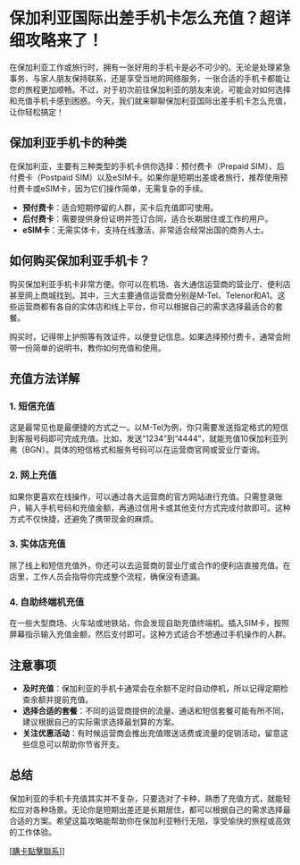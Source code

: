 # 保加利亚国际出差手机卡怎么充值？超详细攻略来了！

在保加利亚工作或旅行时，拥有一张好用的手机卡是必不可少的。无论是处理紧急事务、与家人朋友保持联系，还是享受当地的网络服务，一张合适的手机卡都能让您的旅程更加顺畅。不过，对于初次前往保加利亚的朋友来说，可能会对如何选择和充值手机卡感到困惑。今天，我们就来聊聊保加利亚国际出差手机卡怎么充值，让你轻松搞定！

## 保加利亚手机卡的种类

在保加利亚，主要有三种类型的手机卡供你选择：预付费卡（Prepaid SIM）、后付费卡（Postpaid SIM）以及eSIM卡。如果你是短期出差或者旅行，推荐使用预付费卡或eSIM卡，因为它们操作简单，无需复杂的手续。

- **预付费卡**：适合短期停留的人群，买卡后充值即可使用。
- **后付费卡**：需要提供身份证明并签订合同，适合长期居住或工作的用户。
- **eSIM卡**：无需实体卡，支持在线激活，非常适合经常出国的商务人士。

## 如何购买保加利亚手机卡？

购买保加利亚手机卡非常方便。你可以在机场、各大通信运营商的营业厅、便利店甚至网上商城找到。其中，三大主要通信运营商分别是M-Tel、Telenor和A1。这些运营商都有各自的实体店和线上平台，你可以根据自己的需求选择最适合的套餐。

购买时，记得带上护照等有效证件，以便登记信息。如果选择预付费卡，通常会附带一份简单的说明书，教你如何充值和使用。

## 充值方法详解

### 1. 短信充值

这是最常见也是最便捷的方式之一。以M-Tel为例，你只需要发送指定格式的短信到客服号码即可完成充值。比如，发送“1234”到“4444”，就能充值10保加利亚列弗（BGN）。具体的短信格式和服务号码可以在运营商官网或营业厅查询。

### 2. 网上充值

如果你更喜欢在线操作，可以通过各大运营商的官方网站进行充值。只需登录账户，输入手机号码和充值金额，再通过信用卡或其他支付方式完成付款即可。这种方式不仅快捷，还避免了携带现金的麻烦。

### 3. 实体店充值

除了线上和短信充值外，你还可以去运营商的营业厅或合作的便利店直接充值。在店里，工作人员会指导你完成整个流程，确保没有遗漏。

### 4. 自助终端机充值

在一些大型商场、火车站或地铁站，你会发现自助充值终端机。插入SIM卡，按照屏幕指示输入充值金额，然后支付即可。这种方式适合不想通过手机操作的人群。

## 注意事项

- **及时充值**：保加利亚的手机卡通常会在余额不足时自动停机，所以记得定期检查余额并提前充值。
- **选择合适的套餐**：不同的运营商提供的流量、通话和短信套餐可能有所不同，建议根据自己的实际需求选择最划算的方案。
- **关注优惠活动**：有时候运营商会推出充值赠送话费或流量的促销活动，留意这些信息可以帮助你节省开支。

## 总结

保加利亚的手机卡充值其实并不复杂，只要选对了卡种，熟悉了充值方式，就能轻松应对各种场景。无论你是短期出差还是长期居住，都可以根据自己的需求选择最合适的方案。希望这篇攻略能帮助你在保加利亚畅行无阻，享受愉快的旅程或高效的工作体验。

[[購卡點擊聯系](https://t.me/s/esim1088)]]